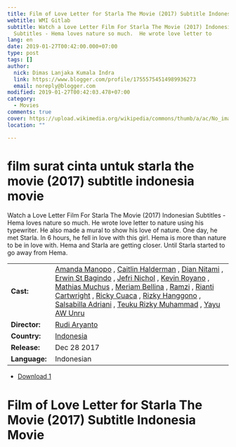 ```yaml
---
title: Film of Love Letter for Starla The Movie (2017) Subtitle Indonesia Movie
webtitle: WMI Gitlab
subtitle: Watch a Love Letter Film For Starla The Movie (2017) Indonesian
  Subtitles - Hema loves nature so much.  He wrote love letter to
lang: en
date: 2019-01-27T00:42:00.000+07:00
type: post
tags: []
author:
  nick: Dimas Lanjaka Kumala Indra
  link: https://www.blogger.com/profile/17555754514989936273
  email: noreply@blogger.com
modified: 2019-01-27T00:42:03.478+07:00
category:
  - Movies
comments: true
cover: https://upload.wikimedia.org/wikipedia/commons/thumb/a/ac/No_image_available.svg/2048px-No_image_available.svg.png
location: ""

---
```


<h1 for="title" class="notranslate">film surat cinta untuk starla the movie (2017) subtitle indonesia  movie</h1>  <div>  <div class="entry-content entry-content-single" itemprop="description">  <p> <span class="notranslate"> Watch a Love Letter Film For Starla The Movie (2017) Indonesian Subtitles - Hema loves nature so much.</span> <span class="notranslate"> He wrote love letter to nature using his typewriter.</span> <span class="notranslate"> He also made a mural to show his love of nature.</span> <span class="notranslate"> One day, he met Starla.</span> <span class="notranslate"> In 6 hours, he fell in love with this girl.</span> <span class="notranslate"> Hema is more than nature to be in love with.</span> <span class="notranslate"> Hema and Starla are getting closer.</span> <span class="notranslate"> Until Starla started to go away from Hema.</span> </p>  <table>  <tbody><tr>  <td width="20%"> <span class="notranslate"> <strong>Cast:</strong></span> </td>  <td> <span class="notranslate"> <span><span><a href="http://web-manajemen.blogspot.com/p/search.html?q=cast%20amanda%20manopo" rel="tag">Amanda Manopo</a></span></span> , <span><span><a href="http://web-manajemen.blogspot.com/p/search.html?q=cast%20caitlin%20halderman" rel="tag">Caitlin Halderman</a></span></span> , <span><span><a href="http://web-manajemen.blogspot.com/p/search.html?q=cast%20dian%20nitami" rel="tag">Dian Nitami</a></span></span> , <span><span><a href="http://web-manajemen.blogspot.com/p/search.html?q=cast%20erwin%20st%20bagindo" rel="tag">Erwin St Bagindo</a></span></span> , <span><span><a href="http://web-manajemen.blogspot.com/p/search.html?q=cast%20jefri%20nichol" rel="tag">Jefri Nichol</a></span></span> , <span><span><a href="http://web-manajemen.blogspot.com/p/search.html?q=cast%20kevin%20royano" rel="tag">Kevin Royano</a></span></span> , <span><span><a href="http://web-manajemen.blogspot.com/p/search.html?q=cast%20mathias%20muchus" rel="tag">Mathias Muchus</a></span></span> , <span><span><a href="http://web-manajemen.blogspot.com/p/search.html?q=cast%20meriam%20bellina" rel="tag">Meriam Bellina</a></span></span> , <span><span><a href="http://web-manajemen.blogspot.com/p/search.html?q=cast%20ramzi" rel="tag">Ramzi</a></span></span> , <span><span><a href="http://web-manajemen.blogspot.com/p/search.html?q=cast%20rianti%20cartwright" rel="tag">Rianti Cartwright</a></span></span> , <span><span><a href="http://web-manajemen.blogspot.com/p/search.html?q=cast%20ricky%20cuaca" rel="tag">Ricky Cuaca</a></span></span> , <span><span><a href="http://web-manajemen.blogspot.com/p/search.html?q=cast%20rizky%20hanggono" rel="tag">Rizky Hanggono</a></span></span> , <span><span><a href="http://web-manajemen.blogspot.com/p/search.html?q=cast%20salsabilla%20adriani" rel="tag">Salsabilla Adriani</a></span></span> , <span><span><a href="http://web-manajemen.blogspot.com/p/search.html?q=cast%20teuku%20rizky%20muhammad" rel="tag">Teuku Rizky Muhammad</a></span></span> , <span><span><a href="http://web-manajemen.blogspot.com/p/search.html?q=cast%20yayu%20a%20w%20unru" rel="tag">Yayu AW Unru</a></span></span></span> </td>  </tr>  <tr>  <td width="20%"> <span class="notranslate"> <strong>Director:</strong></span> </td>  <td> <span class="notranslate"> <span><span><a href="http://web-manajemen.blogspot.com/p/search.html?q=director%20rudi%20aryanto" rel="tag">Rudi Aryanto</a></span></span></span> </td>  </tr>  <tr>  <td width="20%"> <span class="notranslate"> <strong>Country:</strong></span> </td>  <td> <span class="notranslate"> <span><a href="http://web-manajemen.blogspot.com/p/search.html?q=country%20indonesia" rel="tag">Indonesia</a></span></span> </td>  </tr>  <tr>  <td width="20%"> <span class="notranslate"> <strong>Release:</strong></span> </td>  <td><time itemprop="dateCreated" datetime="2017-12-28T00:00:00+00:00"><span class="notranslate"> <span>Dec 28 2017</span></span> </time></td>  </tr>  <tr>  <td width="20%"> <span class="notranslate"> <strong>Language:</strong></span> </td>  <td> <span class="notranslate"> <span property="inLanguage">Indonesian</span></span> </td>  </tr>  </tbody></table>  <p></p>  <div id="download" class="gmr-download-wrap clearfix"><ul class="list-inline gmr-download-list clearfix"><li> <a href="https://dimaslanjaka.github.io/page/safelink.html?url=aHR0cHM6Ly9vbG9hZC5zdHJlYW0vZi91dnN5ZDVTYVpZUQ==" class="button" rel="nofollow" target="_blank" title="Download the link 1 Love Letter to Starla The Movie (2017)"><span class="icon_download" aria-hidden="true"></span></a> <span class="notranslate"> <a href="https://dimaslanjaka.github.io/page/safelink.html?url=aHR0cHM6Ly9vbG9hZC5zdHJlYW0vZi91dnN5ZDVTYVpZUQ==" class="button" rel="nofollow" target="_blank" title="Download the link 1 Love Letter to Starla The Movie (2017)">Download 1</a></span> </li></ul></div>  <div class="gmr-grid idmuvi-core"><div class="row grid-container"><div class="clearfix"></div></div></div>  </div>  <h1 for="title"> <span class="notranslate"> Film of Love Letter for Starla The Movie (2017) Subtitle Indonesia Movie</span> </h1>  </div>  <script src="https://codepen.io/dimaslanjaka/pen/aQRrbR.js"></script>  